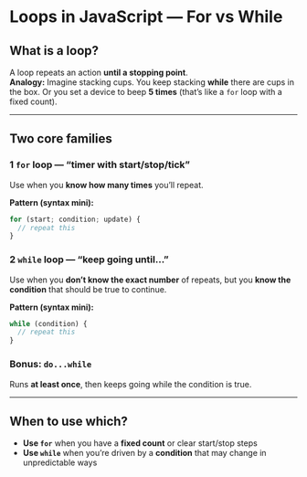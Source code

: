 # Loops in JavaScript — For vs While

## What is a loop?

A loop repeats an action **until a stopping point**.  
**Analogy:** Imagine stacking cups. You keep stacking **while** there are cups in the box. Or you set a device to beep **5 times** (that’s like a `for` loop with a fixed count).

---

## Two core families

### 1 `for` loop — “timer with start/stop/tick”

Use when you **know how many times** you’ll repeat.

**Pattern (syntax mini):**

```js
for (start; condition; update) {
  // repeat this
}
```

### 2 `while` loop — “keep going until…”

Use when you **don’t know the exact number** of repeats, but you **know the condition** that should be true to continue.

**Pattern (syntax mini):**

```js
while (condition) {
  // repeat this
}
```

### Bonus: `do...while`

Runs **at least once**, then keeps going while the condition is true.

---

## When to use which?

- **Use `for`** when you have a **fixed count** or clear start/stop steps
- **Use `while`** when you’re driven by a **condition** that may change in unpredictable ways

